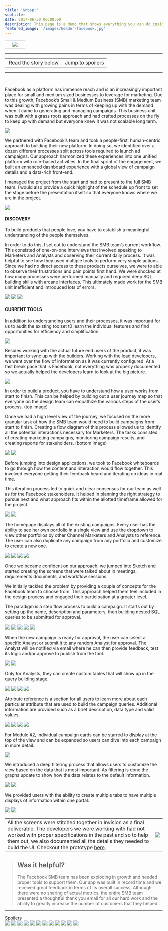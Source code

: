```yaml
---
title: '&nbsp;'
subtitle:
date: 2017-06-30 00:00:00
description: This page is a demo that shows everything you can do inside portfolio and blog posts.
featured_image: '/images/header-facebook.jpg'
---
```


<table>

<tr>

<td><a href="fireeye.html"><i class="fas fa-chevron-left"></i></a></td>
<td><img src="../images/story-poster-facebook.png"></td>
<td><a href="paypal.html"><i class="fas fa-chevron-right"></i></a></td>

</tr>

</table>

<hr>
<table class="post-navigation">

<tr>

<td><i class="fab fa-readme"></i> &nbsp;Read the story below</td>
<td><i class="fas fa-angle-double-down"></i> &nbsp;<a href="https://www.screenplay.design/project/facebook.html#spoilers" target="_self">Jump to spoilers</a> </td>

</tr>

</table>
<hr>
<div class="spacer">&nbsp;</div>

Facebook as a platform has immense reach and is an increasingly important place for small and medium sized businesses to leverage for marketing. Due to this growth, Facebook’s Small & Medium Business (SMB) marketing team was dealing with growing pains in terms of keeping up with the demand when it came to generating and managing campaigns. This business unit was built with a grass roots approach and had crafted processes on the fly to keep up with demand but everyone knew it was not scalable long term.

<img src="../images/story-facebook-1.gif">

We partnered with Facebook’s team and took a people-first, human-centric approach to building their new platform. In doing so, we identified over a dozen different processes split across tools required to launch ad campaigns. Our approach harmonized these experiences into one unified platform with role-based activities. In the final sprint of the engagement, we built an enhanced dashboard experience with a global view of campaign details and a data-rich front-end.

I managed the project from the start and had to present to the full SMB team. I would also provide a quick highlight of the schedule up front to set the stage before the presentation itself so that everyone knows where we are in the project.

<img src="../images/story-facebook-2.png">

#### DISCOVERY
To build products that people love, you have to establish a meaningful understanding of the people themselves.

In order to do this, I set out to understand the SMB team’s current workflow. This consisted of one-on-one interviews that involved speaking to Marketers and Analysts and observing their current daily process. It was helpful to see how they used multiple tools to perform very simple actions. Since we had no direct access to these products ourselves, we were to able to observe their frustrations and pain points first hand. We were shocked at how many processes were performed manually and required deep SQL building skills with arcane interfaces. This ultimately made work for the SMB unit inefficient and introduced lots of errors.

<div class="gallery" data-columns="3">
<img src="../images/story-facebook-3a.png">
<img src="../images/story-facebook-3b.png">
<img src="../images/story-facebook-3c.png">
</div>

#### CURRENT TOOLS
In addition to understanding users and their processes, it was important for us to audit the existing toolset t0 learn the individual features and find opportunities for efficiency and simplification.

<img src="../images/story-facebook-4.png">

Besides working with the actual future end users of the product, it was important to sync up with the builders. Working with the lead developers, we went over the flow of information as it was currently configured. At a fast break pace that is Facebook, not everything was properly documented so we actually helped the developers learn to look at the big picture.

<img src="../images/story-facebook-5.png">

In order to build a product, you have to understand how a user works from start to finish. This can be helped by building out a user journey map so that everyone on the design team can empathize the various steps of the user’s process.  (top image)

Once we had a high level view of the journey, we focused on the more granular task of how the SMB team would need to build campaigns from start to finish. Creating a flow diagram of this process allowed us to identify all the potential interactions necessary for Marketers. The tasks consisted of creating marketing campaigns, monitoring campaign results, and creating reports for stakeholders. (bottom image)

<div class="gallery" data-columns="2">
<img src="../images/story-facebook-6a.png">
<img src="../images/story-facebook-6b.png">
</div>

Before jumping into design applications, we took to Facebook whiteboards to go through how the content and interaction would flow together. This involved everyone getting their feedback heard and iterating on ideas in real time.

This iteration process led to quick and clear consensus for our team as well as for the Facebook stakeholders. It helped in planning the right strategy to pursue next and what approach fits within the allotted timeframe allowed for the project.

<div class="gallery" data-columns="2">
<img src="../images/story-facebook-7.jpg">
<img src="../images/story-facebook-8.png">
</div>

The homepage displays all of the existing campaigns. Every user has the ability to see her own portfolio in a single view and use the dropdown to view other portfolios by other Channel Marketers and Analysts to reference. The user can also duplicate any campaign from any portfolio and customize to create a new one.

<div class="gallery" data-columns="2">
<img src="../images/story-facebook-9a.png">
<img src="../images/story-facebook-9b.png">
<img src="../images/story-facebook-9c.png">
<img src="../images/story-facebook-9d.png">
</div>

Once we became confident on our approach, we jumped into Sketch and started creating the screens that were talked about in meetings, requirements documents, and workflow sessions.

We initially tackled the problem by providing a couple of concepts for the Facebook team to choose from. This approach helped them feel included in the design process and engaged their participation at a greater level. 

The paradigm is a step flow process to build a campaign. It starts out by setting up the name, description and parameters, then building nested SQL queries to be submitted for approval. 

<div class="gallery" data-columns="1">
<img src="../images/story-facebook-10a.png">
<img src="../images/story-facebook-10b.png">
<img src="../images/story-facebook-10c.png">
<img src="../images/story-facebook-10d.png">
<img src="../images/story-facebook-10e.png">
</div>

When the new campaign is ready for approval, the user can select a specific Analyst or submit it to any random Analyst for approval. The Analyst will be notified via email where he can then provide feedback, test its logic and/or approve to publish from the tool.

<div class="gallery" data-columns="1">
<img src="../images/story-facebook-11a.png">
<img src="../images/story-facebook-11b.png">
</div>

Only for Analysts, they can create custom tables that will show up in the query building stage.

<div class="gallery" data-columns="1">
<img src="../images/story-facebook-12a.png">
<img src="../images/story-facebook-12b.png">
<img src="../images/story-facebook-12c.png">
<img src="../images/story-facebook-12d.png">
</div>

Attribute reference is a section for all users to learn more about each particular attribute that are used to build the campaign queries. Additional information are provided such as a brief description, data type and valid values.

<div class="gallery" data-columns="1">
<img src="../images/story-facebook-12a.png">
<img src="../images/story-facebook-12b.png">
<img src="../images/story-facebook-12c.png">
<img src="../images/story-facebook-12d.png">
</div>

For Module #2, individual campaign cards can be starred to display at the top of the view and can be expanded so users can dive into each campaign in more detail.

<div class="gallery" data-columns="1">
<img src="../images/story-facebook-13.png">
</div>

We introduced a deep filtering process that allows users to customize the view based on the data that is most important.  As filtering is done the graphs update to show how the data relates to the default information.

<div class="gallery" data-columns="1">
<img src="../images/story-facebook-14a.png">
<img src="../images/story-facebook-14b.png">
</div>

We provided users with the ability to create multiple tabs to have multiple displays of information within one portal.

<div class="gallery" data-columns="1">
<img src="../images/story-facebook-15a.png">
<img src="../images/story-facebook-15b.png">
</div>

<table>
<tr>

<td class="half">
All the screens were stitched together in Invision as a final deliverable. The developers we were working with had not worked with proper specifications in the past and so to help them out, we also documented all the details they needed to build the UI. Checkout the prototype <a href="https://slalom.invisionapp.com/share/G6QPGKY27YN#/222676103_0-0_-_DEFAULT">here</a>.
</td>
<td>
<a href="https://slalom.invisionapp.com/share/G6QPGKY27YN#/222676103_0-0_-_DEFAULT"><img src="../images/story-facebook-16.png"></a>
</td>

</tr>
</table>

> <h2>Was it helpful?</h2> The Facebook SMB team has been exploding in growth and needed proper tools to support them. Our app was built in record time and we received great feedback in terms of its overall success. Although there were no sharing of actual metrics, the entire SMB team presented a thoughtful thank you email for all our hard work and the ability to greatly increase the number of customers that they helped.

<hr>
<a id="spoilers">Spoilers</a>
<div class="gallery" data-columns="3">
<img src="../images/story-apple-14.png">
<img src="../images/story-apple-14.png">
<img src="../images/story-apple-14.png">
<img src="../images/story-apple-14.png">
<img src="../images/story-apple-14.png">
<img src="../images/story-apple-14.png">
<img src="../images/story-apple-14.png">
<img src="../images/story-apple-14.png">
<img src="../images/story-apple-14.png">
<img src="../images/story-apple-14.png">
<img src="../images/story-apple-14.png">
<img src="../images/story-apple-14.png">